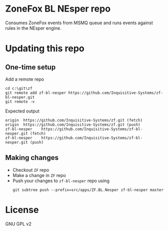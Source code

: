 # ZoneFox BL NEsper repo 

Consumes ZoneFox events from MSMQ queue and runs events against rules in the NEsper engine.

# Updating this repo

## One-time setup
Add a remote repo
```
cd c:\git\zf
git remote add zf-bl-nesper https://github.com/Inquisitive-Systems/zf-bl-nesper.git
git remote -v 
```

Expected output
```
origin  https://github.com/Inquisitive-Systems/zf.git (fetch)
origin  https://github.com/Inquisitive-Systems/zf.git (push)
zf-bl-nesper    https://github.com/Inquisitive-Systems/zf-bl-nesper.git (fetch)
zf-bl-nesper    https://github.com/Inquisitive-Systems/zf-bl-nesper.git (push)
```

## Making changes

- Checkout `ZF` repo
- Make a change in `ZF` repo
- Push your changes to `zf-bl-nesper` repo using
    ```
    git subtree push --prefix=src/apps/ZF.BL.Nesper zf-bl-nesper master
    ```

# License
GNU GPL v2